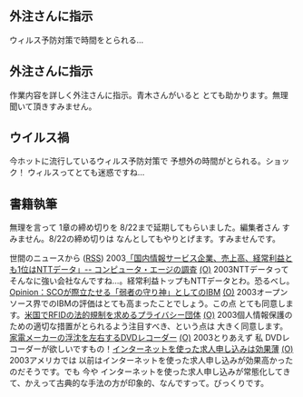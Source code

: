 ## 外注さんに指示

ウィルス予防対策で時間をとられる…






## 外注さんに指示


作業内容を詳しく外注さんに指示。青木さんがいると とても助かります。無理聞いて頂きすみません。

## ウイルス禍


今ホットに流行しているウィルス予防対策で 予想外の時間がとられる。ショック！
ウィルスってとても迷惑ですね…

## 書籍執筆


無理を言って 1章の締め切りを 8/22まで延期してもらいました。編集者さん すみません。8/22の締め切りは
なんとしてもやりとげます。すみませんです。



世間のニュースから ([RSS](ig030819-news.xml)) 2003[「国内情報サービス企業、売上高、経常利益とも1位はNTTデータ」-- コンピュータ・エージの調査](http://japan.cnet.com/news/ent/story/0,2000047623,20060447,00.htm) [(O)](http://japan.cnet.com/news/ent/story/0,2000047623,20060447,00.htm) 2003NTTデータって そんなに強い会社なんですね…。経常利益トップもNTTデータとわ。恐るべし。[Opinion：SCOが際立たせる「弱者の守り神」としてのIBM](http://www.zdnet.co.jp/enterprise/0308/18/epn25.html) [(O)](http://www.zdnet.co.jp/enterprise/0308/18/epn25.html) 2003オープンソース界でのIBMの評価はとても高まったことでしょう。この点 とても同意します。[米国でRFIDの法的規制を求めるプライバシー団体](http://japan.cnet.com/news/ebiz/story/0,2000047658,20060474,00.htm) [(O)](http://japan.cnet.com/news/ebiz/story/0,2000047658,20060474,00.htm) 2003個人情報保護のための適切な措置がとられるよう注目すべき、という点は 大きく同意します。[家電メーカーの浮沈を左右するDVDレコーダー](http://japan.cnet.com/column/market/story/0,2000047993,20060448,00.htm) [(O)](http://japan.cnet.com/column/market/story/0,2000047993,20060448,00.htm) 2003とりあえず 私 DVDレコーダーが欲しいですもの！[インターネットを使った求人申し込みは効果薄](http://japan.cnet.com/news/media/story/0,2000047715,20060461,00.htm) [(O)](http://japan.cnet.com/news/media/story/0,2000047715,20060461,00.htm) 2003アメリカでは 以前はインターネットを使った求人申し込みが効果高かったのだそうです。でも 今や インターネットを使った求人申し込みが常態化してきて、かえって古典的な手法の方が印象的、なんですって。びっくりです。